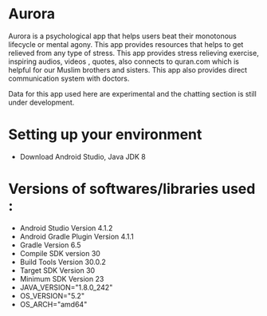 
# Aurora

Aurora is a psychological app that helps users beat their monotonous lifecycle or mental agony. This app provides resources that helps to get relieved from any type of stress.
This app provides stress relieving exercise, inspiring audios, videos , quotes, also connects to quran.com which is helpful for our Muslim brothers and sisters. This app also provides direct communication system with doctors.

Data for this app used here are experimental and the chatting section is still under development.



# Setting up your environment

  - Download Android Studio, Java JDK 8
  


# Versions of softwares/libraries used :


- Android Studio Version 4.1.2
- Android Gradle Plugin Version 4.1.1
- Gradle Version 6.5
- Compile SDK version 30
- Build Tools Version 30.0.2
- Target SDK Version 30
- Minimum SDK Version 23
- JAVA_VERSION="1.8.0_242"
- OS_VERSION="5.2"
- OS_ARCH="amd64"


